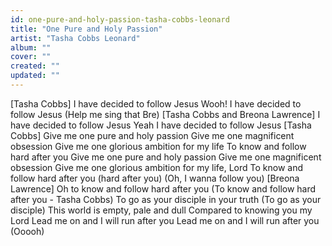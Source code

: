 ```yaml
---
id: one-pure-and-holy-passion-tasha-cobbs-leonard
title: "One Pure and Holy Passion"
artist: "Tasha Cobbs Leonard"
album: ""
cover: ""
created: ""
updated: ""
---
```


[Tasha Cobbs]
I have decided to follow Jesus
Wooh!
I have decided to follow Jesus
(Help me sing that Bre)
[Tasha Cobbs and Breona Lawrence]
I have decided to follow Jesus
Yeah
I have decided to follow Jesus
[Tasha Cobbs]
Give me one pure and holy passion
Give me one magnificent obsession
Give me one glorious ambition for my life
To know and follow hard after you
Give me one pure and holy passion
Give me one magnificent obsession
Give me one glorious ambition for my life, Lord
To know and follow hard after you (hard after you)
(Oh, I wanna follow you)
[Breona Lawrence]
Oh to know and follow hard after you
(To know and follow hard after you - Tasha Cobbs)
To go as your disciple in your truth
(To go as your disciple)
This world is empty, pale and dull
Compared to knowing you my Lord
Lead me on and I will run after you
Lead me on and I will run after you
(Ooooh)